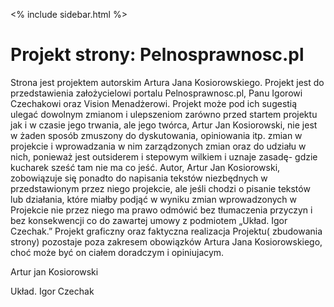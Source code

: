 ---
---

<% include sidebar.html %>

  <div class="w3-row w3-padding-64">
    <div class="w3-twothird w3-container">
      <h1 class="w3-text-teal">Projekt strony: Pelnosprawnosc.pl</h1>
      <p>   Strona jest projektem autorskim Artura Jana Kosiorowskiego. Projekt jest do przedstawienia założycielowi portalu Pelnosprawnosc.pl, Panu Igorowi Czechakowi oraz Vision Menadżerowi. Projekt może pod ich sugestią ulegać dowolnym zmianom i ulepszeniom zarówno przed startem projektu jak i w czasie jego trwania, ale jego twórca, Artur Jan Kosiorowski, nie jest w żaden sposób zmuszony do dyskutowania, opiniowania itp. zmian w projekcie i wprowadzania w nim zarządzonych zmian oraz do udziału w nich, ponieważ jest outsiderem i stepowym wilkiem i uznaje zasadę- gdzie kucharek sześć tam nie ma co jeść. Autor, Artur Jan Kosiorowski, zobowiązuje się ponadto do napisania tekstów niezbędnych w przedstawionym przez niego projekcie, ale jeśli chodzi o pisanie tekstów lub działania, które miałby podjąć w wyniku zmian wprowadzonych w Projekcie nie przez niego ma prawo odmówić bez tłumaczenia przyczyn i bez konsekwencji co do zawartej umowy z podmiotem „Układ. Igor Czechak.” Projekt graficzny oraz faktyczna realizacja Projektu( zbudowania strony) pozostaje poza zakresem obowiązków Artura Jana Kosiorowskiego, choć może być on ciałem doradczym i opiniujacym.</p>
    </div>
    <div class="w3-third w3-container">
      <p class="w3-border w3-padding-large w3-padding-32 w3-center">Artur jan Kosiorowski</p>
      <p class="w3-border w3-padding-large w3-padding-64 w3-center">Układ. Igor Czechak</p>
    </div>
  </div>





